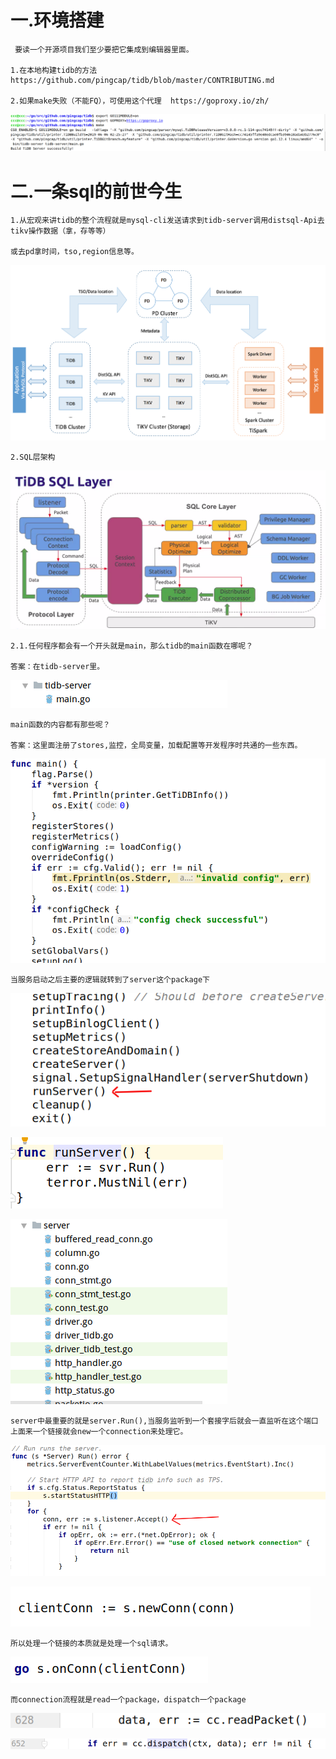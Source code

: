 # 一.环境搭建
    
     要读一个开源项目我们至少要把它集成到编辑器里面。
     
    1.在本地构建tidb的方法 https://github.com/pingcap/tidb/blob/master/CONTRIBUTING.md
    
    2.如果make失败（不能FQ），可使用这个代理  https://goproxy.io/zh/
    
![](tidb1-1.png)

# 二.一条sql的前世今生

    1.从宏观来讲tidb的整个流程就是mysql-cli发送请求到tidb-server调用distsql-Api去tikv操作数据（拿，存等等）
    
    或去pd拿时间，tso,region信息等。
          
![](tidb-architecture.png)

    2.SQL层架构
    
![](tidb-sql-layer.png)

    2.1.任何程序都会有一个开头就是main，那么tidb的main函数在哪呢？
    
    答案：在tidb-server里。
    
![](tidb-main.png)
    
    main函数的内容都有那些呢？
    
    答案：这里面注册了stores,监控，全局变量，加载配置等开发程序时共通的一些东西。
    
![](tidb1.png)

    当服务启动之后主要的逻辑就转到了server这个package下
    
![](tidb2.png)   

![](tidb3.png)   

![](tidb-server.png)

    server中最重要的就是server.Run(),当服务监听到一个套接字后就会一直监听在这个端口上面来一个链接就会new一个connection来处理它。
    
![](tidb4.png)

![](tidb5.png)   

    所以处理一个链接的本质就是处理一个sql请求。
    
![](tidb7.png)   

    而connection流程就是read一个package，dispatch一个package
    
![](tidb8.png)

![](tidb9.png)   


    
    
    

